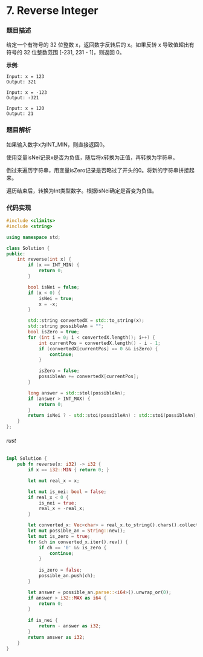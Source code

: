 # 7. Reverse Integer

### 题目描述

给定一个有符号的 32 位整数 x，返回数字反转后的 x。如果反转 x 导致值超出有符号的 32 位整数范围 [-231, 231 - 1]，则返回 0。

**示例:**

```
Input: x = 123
Output: 321

Input: x = -123
Output: -321

Input: x = 120
Output: 21
```

### 题目解析

如果输入数字x为INT_MIN，则直接返回0。

使用变量isNei记录x是否为负值，随后将x转换为正值，再转换为字符串。

倒过来遍历字符串，用变量isZero记录是否略过了开头的0。将新的字符串拼接起来。

遍历结束后，转换为Int类型数字。根据isNei确定是否变为负值。


### 代码实现

```c++
#include <climits>
#include <string>

using namespace std;

class Solution {
public:
    int reverse(int x) {
        if (x == INT_MIN) {
            return 0;
        }

        bool isNei = false;
        if (x < 0) {
            isNei = true;
            x = -x;
        }

        std::string convertedX = std::to_string(x);
        std::string possibleAn = "";
        bool isZero = true;
        for (int i = 0; i < convertedX.length(); i++) {
            int currentPos = convertedX.length() - i - 1;
            if (convertedX[currentPos] == 0 && isZero) {
                continue;
            }

            isZero = false;
            possibleAn += convertedX[currentPos];
        }

        long answer = std::stol(possibleAn);
        if (answer > INT_MAX) {
            return 0;
        }
        return isNei ? - std::stoi(possibleAn) : std::stoi(possibleAn);
    }
};
```

###### rust

```rust
impl Solution {
    pub fn reverse(x: i32) -> i32 {
        if x == i32::MIN { return 0; }

        let mut real_x = x;

        let mut is_nei: bool = false;
        if real_x < 0 {
            is_nei = true;
            real_x = -real_x;
        }

        let converted_x: Vec<char> = real_x.to_string().chars().collect();
        let mut possible_an = String::new();
        let mut is_zero = true;
        for &ch in converted_x.iter().rev() {
            if ch == '0' && is_zero {
                continue;
            }
            
            is_zero = false;
            possible_an.push(ch);
        }

        let answer = possible_an.parse::<i64>().unwrap_or(0);
        if answer > i32::MAX as i64 {
            return 0;
        }
        
        if is_nei {
            return - answer as i32;
        }
        return answer as i32;
    }
}
```
